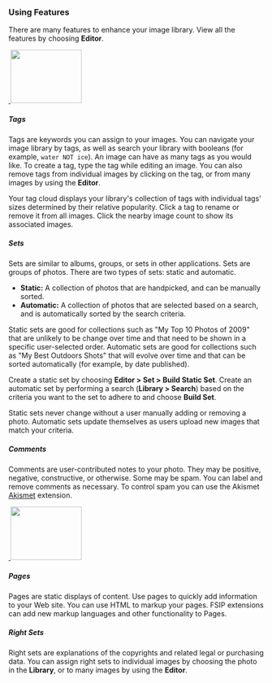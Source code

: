 ### Using Features

There are many features to enhance your image library. View all the features by choosing **Editor**.

<a href="/images/features/screen1_l.jpg" class="zoom screen_box">
	<img src="/images/zoom.png" alt="" class="zoom_icon" />
	<img src="/images/features/screen1.jpg" alt="" width="140" height="105" class="screen_s" />
</a>

##### Tags

Tags are keywords you can assign to your images. You can navigate your image library by tags, as well as search your library with booleans (for example, `water NOT ice`). An image can have as many tags as you would like. To create a tag, type the tag while editing an image. You can also remove tags from individual images by clicking on the tag, or from many images by using the **Editor**.

Your tag cloud displays your library's collection of tags with individual tags' sizes determined by their relative popularity. Click a tag to rename or remove it from all images. Click the nearby image count to show its associated images. 

##### Sets

Sets are similar to albums, groups, or sets in other applications. Sets are groups of photos. There are two types of sets: static and automatic.

- **Static:** A collection of photos that are handpicked, and can be manually sorted.
- **Automatic:** A collection of photos that are selected based on a search, and is automatically sorted by the search criteria.

Static sets are good for collections such as "My Top 10 Photos of 2009" that are unlikely to be change over time and that need to be shown in a specific user-selected order. Automatic sets are good for collections such as "My Best Outdoors Shots" that will evolve over time and that can be sorted automatically (for example, by date published).

Create a static set by choosing **Editor > Set > Build Static Set**. Create an automatic set by performing a search (**Library > Search**) based on the criteria you want to the set to adhere to and choose **Build Set**.

Static sets never change without a user manually adding or removing a photo. Automatic sets update themselves as users upload new images that match your criteria.

##### Comments

Comments are user-contributed notes to your photo. They may be positive, negative, constructive, or otherwise. Some may be spam. You can label and remove comments as necessary. To control spam you can use the Akismet [Akismet]() extension.

<a href="/images/features/screen5_l.jpg" class="zoom screen_box">
	<img src="/images/zoom.png" alt="" class="zoom_icon" />
	<img src="/images/features/screen5.jpg" alt="" width="140" height="105" class="screen_s" />
</a>

##### Pages

Pages are static displays of content. Use pages to quickly add information to your Web site. You can use HTML to markup your pages. FSIP extensions can add new markup languages and other functionality to Pages.

##### Right Sets

Right sets are explanations of the copyrights and related legal or purchasing data. You can assign right sets to individual images by choosing the photo in the **Library**, or to many images by using the **Editor**.